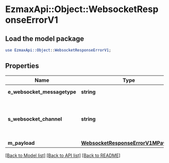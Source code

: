 # EzmaxApi::Object::WebsocketResponseErrorV1

## Load the model package
```perl
use EzmaxApi::Object::WebsocketResponseErrorV1;
```

## Properties
Name | Type | Description | Notes
------------ | ------------- | ------------- | -------------
**e_websocket_messagetype** | **string** | The Type of message | 
**s_websocket_channel** | **string** | The Channel on which to route the websocket message | 
**m_payload** | [**WebsocketResponseErrorV1MPayload**](WebsocketResponseErrorV1MPayload.md) |  | 

[[Back to Model list]](../README.md#documentation-for-models) [[Back to API list]](../README.md#documentation-for-api-endpoints) [[Back to README]](../README.md)


